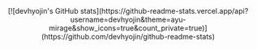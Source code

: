 <div align=center>
[![devhyojin's GitHub stats](https://github-readme-stats.vercel.app/api?username=devhyojin&theme=ayu-mirage&show_icons=true&count_private=true)](https://github.com/devhyojin/github-readme-stats)
</div>